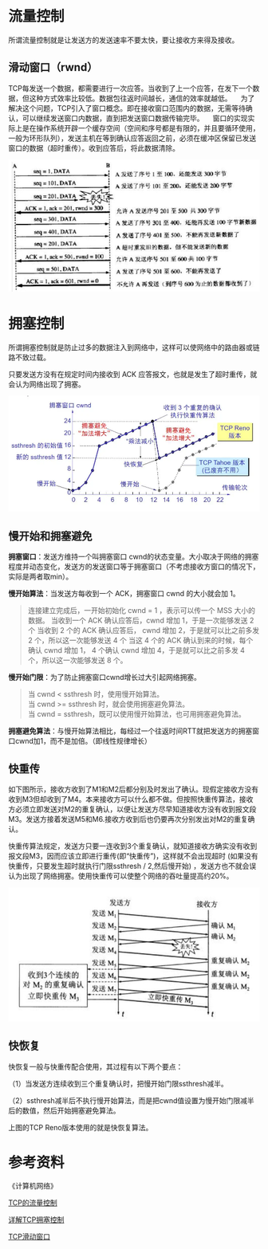 # 流量控制
所谓流量控制就是让发送方的发送速率不要太快，要让接收方来得及接收。

## 滑动窗口（rwnd）
TCP每发送一个数据，都需要进行一次应答。当收到了上一个应答，在发下一个数据，但这种方式效率比较低。数据包往返时间越长，通信的效率就越低。
  为了解决这个问题，TCP引入了窗口概念。即在接收窗口范围内的数据，无需等待确认，可以继续发送窗口内数据，直到把发送窗口数据传输完毕。
  窗口的实现实际上是在操作系统开辟一个缓存空间（空间和序号都是有限的，并且要循环使用，一般为环形队列），发送主机在等到确认应答返回之前，必须在缓冲区保留已发送窗口的数据（超时重传）。收到应答后，将此数据清除。

<img src="https://raw.githubusercontent.com/dark-tone/notes/main/网络相关/TCP/imgs/1.jpg" weight="562">

# 拥塞控制
所谓拥塞控制就是防止过多的数据注入到网络中，这样可以使网络中的路由器或链路不致过载。

只要发送方没有在规定时间内接收到 ACK 应答报⽂，也就是发⽣了超时重传，就会认为⽹络出现了拥塞。

<img src="https://raw.githubusercontent.com/dark-tone/notes/main/网络相关/TCP/imgs/2.webp">

## 慢开始和拥塞避免
**拥塞窗口**：发送方维持一个叫拥塞窗口 cwnd的状态变量。大小取决于网络的拥塞程度并动态变化，发送方的发送窗口等于拥塞窗口（不考虑接收方窗口的情况下，实际是两者取min）。

**慢开始算法**：当发送⽅每收到⼀个 ACK，拥塞窗⼝ cwnd 的⼤⼩就会加 1。
> 连接建⽴完成后，⼀开始初始化 cwnd = 1 ，表示可以传⼀个 MSS ⼤⼩的数据。
当收到⼀个 ACK 确认应答后，cwnd 增加 1，于是⼀次能够发送 2 个
当收到 2 个的 ACK 确认应答后， cwnd 增加 2，于是就可以⽐之前多发2 个，所以这⼀次能够发送 4 个
当这 4 个的 ACK 确认到来的时候，每个确认 cwnd 增加 1， 4 个确认 cwnd 增加 4，于是就可以⽐之前多发 4
个，所以这⼀次能够发送 8 个。

**慢开始门限**：为了防止拥塞窗口cwnd增长过大引起网络拥塞。
> 当 cwnd < ssthresh 时，使⽤慢开始算法。<br>
当 cwnd >= ssthresh 时，就会使⽤拥塞避免算法。<br>
当 cwnd = ssthresh，既可以使用慢开始算法，也可用拥塞避免算法。

**拥塞避免算法**：与慢开始算法相比，每经过一个往返时间RTT就把发送方的拥塞窗口cwnd加1，而不是加倍。（即线性规律增长）

## 快重传
如下图所示，接收方收到了M1和M2后都分别及时发出了确认。现假定接收方没有收到M3但却收到了M4。本来接收方可以什么都不做。但按照快重传算法，接收方必须立即发送对M2的重复确认，以便让发送方尽早知道接收方没有收到报文段M3。发送方接着发送M5和M6.接收方收到后也仍要再次分别发出对M2的重复确认。

快重传算法规定，发送方只要一连收到3个重复确认，就知道接收方确实没有收到报文段M3，因而应该立即进行重传(即“快重传”)，这样就不会出现超时 (如果没有快重传，只要发生超时就执行门限ssthresh / 2,然后慢开始) ，发送方也不就会误认为出现了网络拥塞。使用快重传可以使整个网络的吞吐量提高约20%。

<img src="https://raw.githubusercontent.com/dark-tone/notes/main/网络相关/TCP/imgs/3.jpg">

## 快恢复
快恢复一般与快重传配合使用，其过程有以下两个要点：

（1）当发送方连续收到三个重复确认时，把慢开始门限ssthresh减半。

（2）ssthresh减半后不执行慢开始算法，而是把cwnd值设置为慢开始门限减半后的数值，然后开始拥塞避免算法。

上图的TCP Reno版本使用的就是快恢复算法。

# 参考资料
《计算机网络》

[TCP的流量控制](https://blog.csdn.net/ZBraveHeart/article/details/123820768)

[详解TCP拥塞控制](https://blog.csdn.net/qq_46312987/article/details/124061775)

[TCP滑动窗口](https://blog.csdn.net/ZBraveHeart/article/details/123691305)